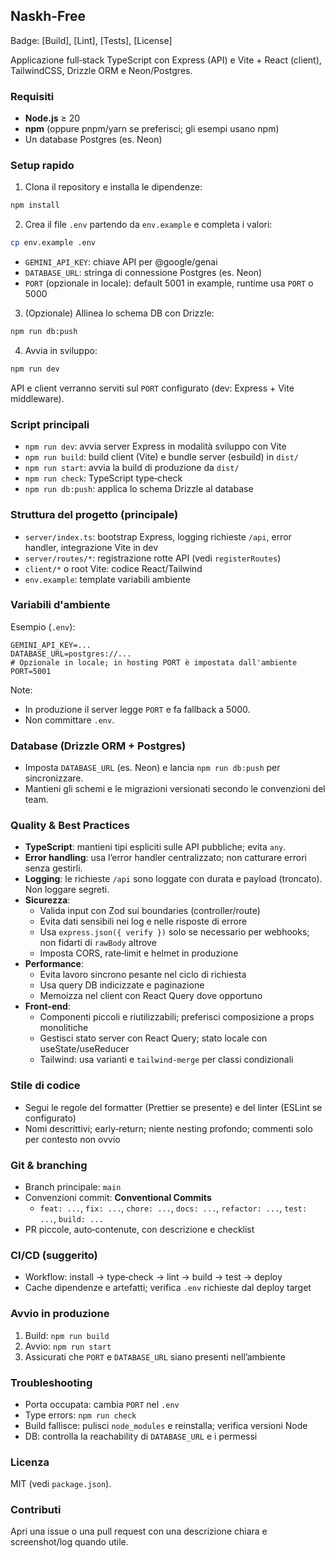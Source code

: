 ## Naskh-Free

Badge: [Build], [Lint], [Tests], [License]

Applicazione full‑stack TypeScript con Express (API) e Vite + React (client), TailwindCSS, Drizzle ORM e Neon/Postgres.

### Requisiti
- **Node.js** ≥ 20
- **npm** (oppure pnpm/yarn se preferisci; gli esempi usano npm)
- Un database Postgres (es. Neon)

### Setup rapido
1) Clona il repository e installa le dipendenze:
```bash
npm install
```

2) Crea il file `.env` partendo da `env.example` e completa i valori:
```bash
cp env.example .env
```
- `GEMINI_API_KEY`: chiave API per @google/genai
- `DATABASE_URL`: stringa di connessione Postgres (es. Neon)
- `PORT` (opzionale in locale): default 5001 in example, runtime usa `PORT` o 5000

3) (Opzionale) Allinea lo schema DB con Drizzle:
```bash
npm run db:push
```

4) Avvia in sviluppo:
```bash
npm run dev
```
API e client verranno serviti sul `PORT` configurato (dev: Express + Vite middleware).

### Script principali
- `npm run dev`: avvia server Express in modalità sviluppo con Vite
- `npm run build`: build client (Vite) e bundle server (esbuild) in `dist/`
- `npm run start`: avvia la build di produzione da `dist/`
- `npm run check`: TypeScript type‑check
- `npm run db:push`: applica lo schema Drizzle al database

### Struttura del progetto (principale)
- `server/index.ts`: bootstrap Express, logging richieste `/api`, error handler, integrazione Vite in dev
- `server/routes/*`: registrazione rotte API (vedi `registerRoutes`)
- `client/*` o root Vite: codice React/Tailwind
- `env.example`: template variabili ambiente

### Variabili d'ambiente
Esempio (`.env`):
```env
GEMINI_API_KEY=...
DATABASE_URL=postgres://...
# Opzionale in locale; in hosting PORT è impostata dall'ambiente
PORT=5001
```

Note:
- In produzione il server legge `PORT` e fa fallback a 5000.
- Non committare `.env`.

### Database (Drizzle ORM + Postgres)
- Imposta `DATABASE_URL` (es. Neon) e lancia `npm run db:push` per sincronizzare.
- Mantieni gli schemi e le migrazioni versionati secondo le convenzioni del team.

### Quality & Best Practices
- **TypeScript**: mantieni tipi espliciti sulle API pubbliche; evita `any`.
- **Error handling**: usa l’error handler centralizzato; non catturare errori senza gestirli.
- **Logging**: le richieste `/api` sono loggate con durata e payload (troncato). Non loggare segreti.
- **Sicurezza**:
  - Valida input con Zod sui boundaries (controller/route)
  - Evita dati sensibili nei log e nelle risposte di errore
  - Usa `express.json({ verify })` solo se necessario per webhooks; non fidarti di `rawBody` altrove
  - Imposta CORS, rate‑limit e helmet in produzione
- **Performance**:
  - Evita lavoro sincrono pesante nel ciclo di richiesta
  - Usa query DB indicizzate e paginazione
  - Memoizza nel client con React Query dove opportuno
- **Front‑end**:
  - Componenti piccoli e riutilizzabili; preferisci composizione a props monolitiche
  - Gestisci stato server con React Query; stato locale con useState/useReducer
  - Tailwind: usa varianti e `tailwind-merge` per classi condizionali

### Stile di codice
- Segui le regole del formatter (Prettier se presente) e del linter (ESLint se configurato)
- Nomi descrittivi; early‑return; niente nesting profondo; commenti solo per contesto non ovvio

### Git & branching
- Branch principale: `main`
- Convenzioni commit: **Conventional Commits**
  - `feat: ...`, `fix: ...`, `chore: ...`, `docs: ...`, `refactor: ...`, `test: ...`, `build: ...`
- PR piccole, auto‑contenute, con descrizione e checklist

### CI/CD (suggerito)
- Workflow: install → type‑check → lint → build → test → deploy
- Cache dipendenze e artefatti; verifica `.env` richieste dal deploy target

### Avvio in produzione
1) Build: `npm run build`
2) Avvio: `npm run start`
3) Assicurati che `PORT` e `DATABASE_URL` siano presenti nell’ambiente

### Troubleshooting
- Porta occupata: cambia `PORT` nel `.env`
- Type errors: `npm run check`
- Build fallisce: pulisci `node_modules` e reinstalla; verifica versioni Node
- DB: controlla la reachability di `DATABASE_URL` e i permessi

### Licenza
MIT (vedi `package.json`).

### Contributi
Apri una issue o una pull request con una descrizione chiara e screenshot/log quando utile.


